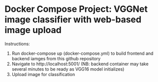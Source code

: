 
# Docker Compose Project: VGGNet image classifier with web-based image upload

Instructions:
1) Run docker-compose up (docker-compose.yml) to build frontend and backend iamges from this github repository
2) Navigate to http://localhost:5001/ (NB: backend container may take several minutes to be ready as VGG16 model initializes)
3) Upload image for classification
